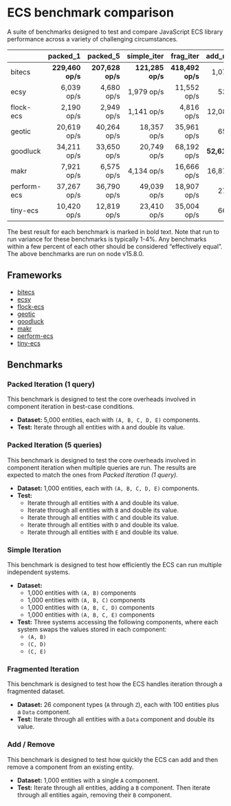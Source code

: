 # ECS benchmark comparison

A suite of benchmarks designed to test and compare JavaScript ECS library performance across a variety of challenging circumstances.

|             |         packed_1 |        packed_5 |     simple_iter |        frag_iter |      add_remove |
| ----------- | ---------------: | --------------: | --------------: | ---------------: | --------------: |
| bitecs      | **229,460 op/s** | **207,628 op/s**| **121,285 op/s**| **418,492 op/s** | 1,071 op/s      |
| ecsy        | 6,039 op/s       | 4,680 op/s      | 1,979 op/s      | 11,552 op/s      | 534 op/s        |
| flock-ecs   | 2,190 op/s       | 2,949 op/s      | 1,141 op/s      | 4,816 op/s       | 12,081 op/s     |
| geotic      | 20,619 op/s      | 40,264 op/s     | 18,357 op/s     | 35,961 op/s      | 658 op/s        |
| goodluck    | 34,211 op/s      | 33,650 op/s     | 20,749 op/s     | 68,192 op/s      | **52,618 op/s** |
| makr        | 7,921 op/s       | 6,575 op/s      | 4,134 op/s      | 16,666 op/s      | 16,877 op/s     |
| perform-ecs | 37,267 op/s      | 36,790 op/s     | 49,039 op/s     | 18,907 op/s      | 271 op/s        |
| tiny-ecs    | 10,420 op/s      | 12,819 op/s     | 23,410 op/s     | 35,004 op/s      | 661 op/s        |

The best result for each benchmark is marked in bold text. Note that run to run variance for these benchmarks is typically 1-4%. Any benchmarks within a few percent of each other should be considered “effectively equal”. The above benchmarks are run on node v15.8.0.

## Frameworks

- [bitecs](https://github.com/NateTheGreatt/bitecs)
- [ecsy](https://github.com/ecsyjs/ecsy)
- [flock-ecs](https://github.com/dannyfritz/flock-ecs)
- [geotic](https://github.com/ddmills/geotic)
- [goodluck](https://github.com/piesku/goodluck)
- [makr](https://github.com/makrjs/makr)
- [perform-ecs](https://github.com/fireveined/perform-ecs)
- [tiny-ecs](https://github.com/bvalosek/tiny-ecs)

## Benchmarks

### Packed Iteration (1 query)

This benchmark is designed to test the core overheads involved in component iteration in best-case conditions.

- **Dataset:** 5,000 entities, each with `(A, B, C, D, E)` components.
- **Test:** Iterate through all entities with `A` and double its value.

### Packed Iteration (5 queries)

This benchmark is designed to test the core overheads involved in component iteration when multiple queries are run. The results are expected to match the ones from _Packed Iteration (1 query)_.

- **Dataset:** 1,000 entities, each with `(A, B, C, D, E)` components.
- **Test:**
  - Iterate through all entities with `A` and double its value.
  - Iterate through all entities with `B` and double its value.
  - Iterate through all entities with `C` and double its value.
  - Iterate through all entities with `D` and double its value.
  - Iterate through all entities with `E` and double its value.

### Simple Iteration

This benchmark is designed to test how efficiently the ECS can run multiple independent systems.

- **Dataset:**
  - 1,000 entities with `(A, B)` components
  - 1,000 entities with `(A, B, C)` components
  - 1,000 entities with `(A, B, C, D)` components
  - 1,000 entities with `(A, B, C, E)` components
- **Test:** Three systems accessing the following components, where each system swaps the values stored in each component:
  - `(A, B)`
  - `(C, D)`
  - `(C, E)`

### Fragmented Iteration

This benchmark is designed to test how the ECS handles iteration through a fragmented dataset.

- **Dataset:** 26 component types (`A` through `Z`), each with 100 entities plus a `Data` component.
- **Test:** Iterate through all entities with a `Data` component and double its value.

### Add / Remove

This benchmark is designed to test how quickly the ECS can add and then remove a component from an existing entity.

- **Dataset:** 1,000 entities with a single `A` component.
- **Test:** Iterate through all entities, adding a `B` component. Then iterate through all entities again, removing their `B` component.
